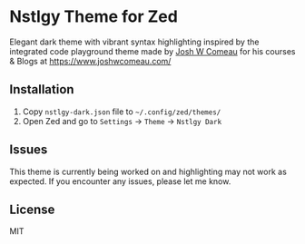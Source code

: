 # Nstlgy Theme for Zed

Elegant dark theme with vibrant syntax highlighting inspired by the integrated code playground theme made by [Josh W Comeau](https://x.com/joshwcomeau) for his courses & Blogs at https://www.joshwcomeau.com/

## Installation

1. Copy `nstlgy-dark.json` file to `~/.config/zed/themes/`
2. Open Zed and go to `Settings` -> `Theme` -> `Nstlgy Dark`

## Issues

This theme is currently being worked on and highlighting may not work as expected. If you encounter any issues, please let me know.

## License

MIT
